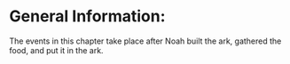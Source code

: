 # General Information:

The events in this chapter take place after Noah built the ark, gathered the food, and put it in the ark.
